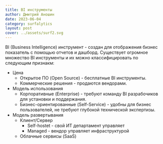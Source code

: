 ```yaml
---
title: BI инструменты
author: Дмитрий Аношин
date: 2023-06-04
category: surfalytics
layout: post
cover: ../assets/surf2.svg
---
```


BI (Business Intelligence) инструмент - создан для отображения бизнес показатель с помощью отчетов и дашборд. Существует огромное множество BI инструменты и их можно классифицировать по следующим признакм:
- Цена
  - Открытое ПО (Open Source) - бесплатные BI инструменты.
  - Коммерческие решения - продаются вендорами.
- Модель использования
  - Корпоративные (Enterprise) - требуют команду BI разрабочиков для установки и поддержания.
  - Бизнес-ориентированные (Self-Service) - удобны для бизнес пользователей, не требуют глубокой технической экспертизы.
- Модель развертывания
  - Клиент/Сервер
    - Self-hostet - свой ИТ департамент управляет
    - Managed - вендор управляет инфраструктурой
  - Облачные сервисы (SaaS)

